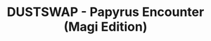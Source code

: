 ---
title: "DUSTSWAP - Papyrus Encounter (Magi Edition)"
authors:
 - egger
links:
 - url: "https://egger233.lanzouy.com/iQ6pZ0lkkoof"
---